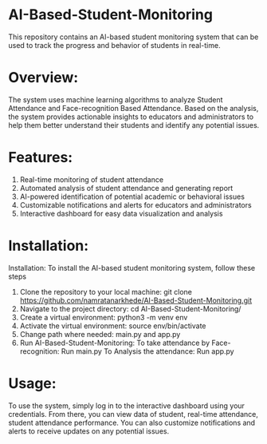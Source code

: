 # AI-Based-Student-Monitoring
This repository contains an AI-based student monitoring system that can be used to track the progress and behavior of students in real-time.

# Overview:
The system uses machine learning algorithms to analyze Student Attendance and Face-recognition Based Attendance. Based on the analysis, the system provides actionable insights to educators and administrators to help them better understand their students and identify any potential issues.

# Features:
1. Real-time monitoring of student attendance
2. Automated analysis of student attendance and generating report
3. AI-powered identification of potential academic or behavioral issues
4. Customizable notifications and alerts for educators and administrators
5. Interactive dashboard for easy data visualization and analysis

# Installation:
Installation:
To install the AI-based student monitoring system, follow these steps
1. Clone the repository to your local machine:
git clone https://github.com/namratanarkhede/AI-Based-Student-Monitoring.git
2. Navigate to the project directory:
cd AI-Based-Student-Monitoring/
3. Create a virtual environment:
python3 -m venv env
4. Activate the virtual environment:
source env/bin/activate
5. Change path where needed:
main.py and app.py
6. Run AI-Based-Student-Monitoring:
To take attendance by Face-recognition: Run main.py
To Analysis the attendance: Run app.py

# Usage:
To use the system, simply log in to the interactive dashboard using your credentials. From there, you can view data of student, real-time attendance, student attendance performance. You can also customize notifications and alerts to receive updates on any potential issues.
